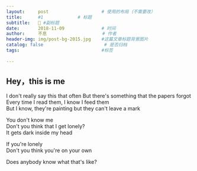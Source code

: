 ```yaml
---
layout:     post                    # 使用的布局（不需要改）
title:      #1             # 标题 
subtitle:   💪 #副标题
date:       2018-11-09              # 时间
author:     不息                     # 作者
header-img: img/post-bg-2015.jpg    #这篇文章标题背景图片
catalog: false                       # 是否归档
tags:                               #标签
  
---
```


## **Hey，this is me**
I don't really say this that often
But there's something that the papers forgot  
Every time I read them, I know I feed them  
But I know, they're painting but they can't leave a mark  

You don't know me    
Don't you think that I get lonely?  
It gets dark inside my head   

If you're lonely  
Don't you think you're on your own  

Does anybody know what that's like?  
　　
